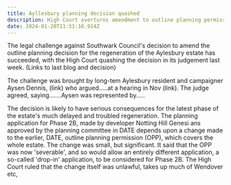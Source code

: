 ```yaml
---
title: Ayllesbury planning decision quashed
description: High Court overturns amendment to outline planning permission
date: 2024-01-20T11:51:16.914Z
---
```

The legal challenge against Southwark Council's decision to amend the outline planning decision for the regeneration of the Aylesbury estate has succeeded, with the High Court quashing the decision in its judgement last week. (Links to last blog and decision)

The challenge was brought by long-tem Aylesbury resident and campaigner Aysen Dennis, (link) who argued.....at a hearing in Nov (link).  The judge agreed, saying.......Aysen was represented by.....

The decision is likely to have serious consequences for the latest phase of the estate's much delayed and troubled regeneration.  The planning application for Phase 2B, made by developer Notting Hill Genesi ans approved by the planning committee in DATE depends upon a change made to the earlier, DATE, outline planning permission (OPP), which covers the whole estate. The change was small, but significant.  It said that the OPP was now 'severable', and so would allow an entirely different application, a so-called 'drop-in' application, to be considered for Phase 2B.  The High Court ruled that the change itself was unlawful, takes up much of Wendover etc,